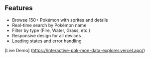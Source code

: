 ## Features

- Browse 150+ Pokémon with sprites and details
- Real-time search by Pokémon name
- Filter by type (Fire, Water, Grass, etc.)
- Responsive design for all devices
- Loading states and error handling

[Live Demo] (https://interactive-pok-mon-data-explorer.vercel.app/)
